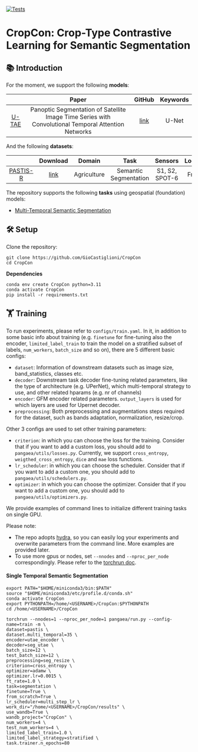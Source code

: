 [![Tests](https://github.com/yurujaja/geofm-bench/actions/workflows/python-test.yml/badge.svg)](https://github.com/yurujaja/geofm-bench/actions/workflows/python-test.yml)

# CropCon: Crop-Type Contrastive Learning for Semantic Segmentation

## 📚 Introduction


For the moment, we support the following **models**:

|             | Paper | GitHub | Keywords |
|:-----------:|:-----:|:------:|:--------:|
|  [U-TAE](https://arxiv.org/abs/2107.07933) | Panoptic Segmentation of Satellite Image Time Series with Convolutional Temporal Attention Networks    | [link](https://github.com/VSainteuf/utae-paps) | U-Net |


And the following **datasets**:

|                     | Download | Domain | Task | Sensors | Location |
|:-------------------:|:--------:|:------:|:----:|:-------:|:--------:|
|        [PASTIS-R](https://arxiv.org/abs/2404.08351)       |    [link](https://huggingface.co/datasets/IGNF/PASTIS-HD)       |   Agriculture     |  Semantic Segmentation    |    S1, S2, SPOT-6  | France   |

The repository supports the following **tasks** using geospatial (foundation) models:
 - [Multi-Temporal Semantic Segmentation](#multi-temporal-semantic-segmentation)

## 🛠️ Setup
Clone the repository:
```
git clone https://github.com/GioCastiglioni/CropCon
cd CropCon
```

**Dependencies**

```
conda env create CropCon python=3.11
conda activate CropCon
pip install -r requirements.txt
```

## 🏋️ Training

To run experiments, please refer to `configs/train.yaml`. In it, in addition to some basic info about training (e.g. `finetune` for fine-tuning also the encoder, `limited_label_train` to train the model on a stratified subset of labels, `num_workers`, `batch_size` and so on), there are 5 different basic configs:
- `dataset`: Information of downstream datasets such as image size, band_statistics, classes etc.
- `decoder`: Downstream task decoder fine-tuning related parameters, like the type of architecture (e.g. UPerNet), which multi-temporal strategy to use, and other related hparams (e.g. nr of channels)
- `encoder`: GFM encoder related parameters. `output_layers` is used for which layers are used for Upernet decoder.  
- `preprocessing`: Both preprocessing and augmentations steps required for the dataset, such as bands adaptation, normalization, resize/crop.


Other 3 configs are used to set other training parameters:
- `criterion`: in which you can choose the loss for the training. Consider that if you want to add a custom loss, you should add to `pangaea/utils/losses.py`. Currently, we support `cross_entropy`, `weigthed_cross_entropy`, `dice` and `mae` loss functions.
- `lr_scheduler`: in which you can choose the scheduler. Consider that if you want to add a custom one, you should add to `pangaea/utils/schedulers.py`. 
- `optimizer`: in which you can choose the optimizer. Consider that if you want to add a custom one, you should add to `pangaea/utils/optimizers.py`.


We provide examples of command lines to initialize different training tasks on single GPU.

Please note:
 - The repo adopts [hydra](https://github.com/facebookresearch/hydra), so you can easily log your experiments and overwrite parameters from the command line. More examples are provided later.
 - To use more gpus or nodes, set `--nnodes` and `--nproc_per_node` correspondingly. Please refer to the [torchrun doc](https://pytorch.org/docs/stable/elastic/run.html).

#### Single Temporal Semantic Segmentation
```
export PATH="$HOME/miniconda3/bin:$PATH"
source "$HOME/miniconda3/etc/profile.d/conda.sh"
conda activate CropCon
export PYTHONPATH=/home/<USERNAME>/CropCon:$PYTHONPATH
cd /home/<USERNAME>/CropCon
```
```
torchrun --nnodes=1 --nproc_per_node=1 pangaea/run.py --config-name=train -m \
dataset=pastis \
dataset.multi_temporal=35 \
encoder=utae_encoder \
decoder=seg_utae \
batch_size=12 \
test_batch_size=12 \
preprocessing=seg_resize \
criterion=cross_entropy \
optimizer=adamw \
optimizer.lr=0.0015 \
ft_rate=1.0 \
task=segmentation \
finetune=True \
from_scratch=True \
lr_scheduler=multi_step_lr \
work_dir="/home/<USERNAME>/CropCon/results" \
use_wandb=True \
wandb_project="CropCon" \
num_workers=4 \
test_num_workers=4 \
limited_label_train=1.0 \
limited_label_strategy=stratified \
task.trainer.n_epochs=80
```
